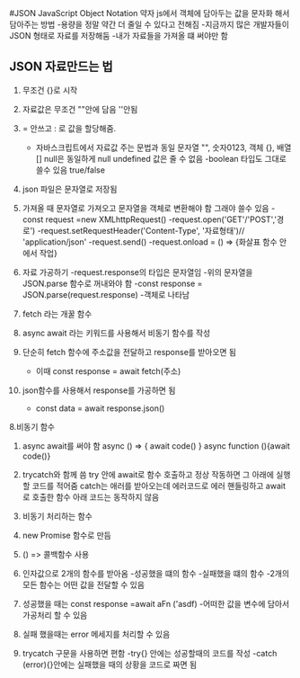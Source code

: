 #JSON
JavaScript Object Notation 약자
js에서 객체에 담아두는 값을 문자화 해서 담아주는 방법 -용량을 정말 약간 더 줄일 수 있다고 전해짐 -지금까지 많은 개발자들이 JSON 형태로 자료를 저장해둠 -내가 자료들을 가져올 떄 써야만 함

## JSON 자료만드는 법

1. 무조건 {}로 시작
2. 자료값은 무조건 ""안에 담음 ''안됨
3. = 안쓰고 : 로 값을 할당해줌.
   - 자바스크립트에서 자료값 주는 문법과 동일 문자열 "", 숫자0123, 객체 {}, 배열[]
     null은 동일하게 null
     undefined 값은 줄 수 없음
     -boolean 타입도 그대로 쓸수 있음 true/false
4. json 파일은 문자열로 저장됨
5. 가져올 때 문자열로 가져오고 문자열을 객체로 변환해야 함 그래야 쓸수 있음
   -const request =new XMLhttpRequest()
   -request.open('GET'/'POST','경로')
   -request.setRequestHeader('Content-Type', '자료형태')//
   'application/json'
   -request.send()
   -request.onload = () => {화살표 함수 안에서 작업}

6. 자료 가공하기
   -request.response의 타입은 문자열임 -위의 문자열을 JSON.parse 함수로 꺼내와야 함
   -const response = JSON.parse(request.response) -객체로 나타남

7. fetch 라는 개꿀 함수
8. async await 라는 키워드를 사용해서
   비동기 함수를 작성
9. 단순히 fetch 함수에 주소값을 전달하고 response를 받아오면 됨
   - 이때 const response = await fetch(주소)
10. json함수를 사용해서 response를 가공하면 됨
    - const data = await response.json()

8.비동기 함수

1. async await를 써야 함
   async () => { await code() }
   async function (){await code()}
2. trycatch와 함께 씀
   try 안에 await로 함수 호출하고 정상
   작동하면 그 아래에 실행할 코드를 적어줌
   catch는 애러를 받아오는데 에러코드로 에러 핸들링하고 await로 호출한 함수 아래 코드는 동작하지 않음

3. 비동기 처리하는 함수
4. new Promise 함수로 만듬
5. () => 콜백함수 사용
6. 인자값으로 2개의 함수를 받아옴 -성공했을 떄의 함수 -실패했을 떄의 함수
   -2개의 모든 함수는 어떤 값을 전달할 수 있음
7. 성공했을 때는 const response =await aFn ('asdf) -어떠한 값을 변수에 담아서 가공처리 할 수 있음
8. 실패 했을때는 error 메세지를 처리할 수 있음
9. trycatch 구문을 사용하면 편함
   -try{} 안에는 성공할때의 코드를 작성
   -catch (error){}안에는 실패했을 때의 상황을 코드로 짜면 됨
